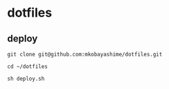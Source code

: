 # dotfiles

## deploy

```
git clone git@github.com:mkobayashime/dotfiles.git

cd ~/dotfiles

sh deploy.sh
```

